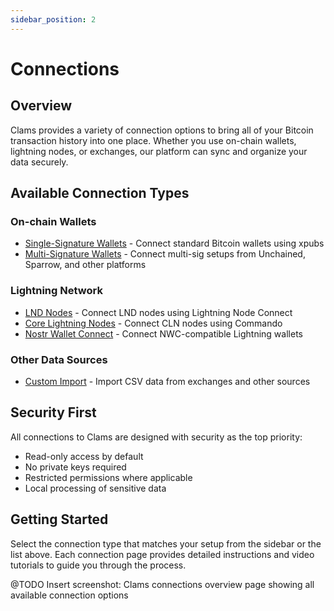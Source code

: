 ```yaml
---
sidebar_position: 2
---
```


# Connections

## Overview
Clams provides a variety of connection options to bring all of your Bitcoin transaction history into one place. Whether you use on-chain wallets, lightning nodes, or exchanges, our platform can sync and organize your data securely.

## Available Connection Types

### On-chain Wallets
- [Single-Signature Wallets](./single-sig.md) - Connect standard Bitcoin wallets using xpubs
- [Multi-Signature Wallets](./multi-sig.md) - Connect multi-sig setups from Unchained, Sparrow, and other platforms

### Lightning Network
- [LND Nodes](./LND.md) - Connect LND nodes using Lightning Node Connect
- [Core Lightning Nodes](./CLN.md) - Connect CLN nodes using Commando
- [Nostr Wallet Connect](./NWC.md) - Connect NWC-compatible Lightning wallets

### Other Data Sources
- [Custom Import](./custom-import.md) - Import CSV data from exchanges and other sources

## Security First
All connections to Clams are designed with security as the top priority:

- Read-only access by default
- No private keys required
- Restricted permissions where applicable
- Local processing of sensitive data

## Getting Started
Select the connection type that matches your setup from the sidebar or the list above. Each connection page provides detailed instructions and video tutorials to guide you through the process.

@TODO Insert screenshot: Clams connections overview page showing all available connection options
